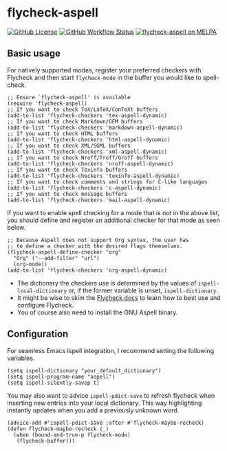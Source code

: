 # flycheck-aspell

[![GitHub License](https://img.shields.io/github/license/leotaku/flycheck-aspell?logo=none&style=flat)](https://spdx.org/licenses/GPL-3.0-or-later.html)
[![GitHub Workflow Status](https://img.shields.io/github/workflow/status/leotaku/flycheck-aspell/check?logo=none&style=flat)](https://github.com/leotaku/flycheck-aspell/actions)
[![flycheck-aspell on MELPA](https://melpa.org/packages/flycheck-aspell-badge.svg)](https://melpa.org/#/flycheck-aspell)

## Basic usage

For natively supported modes, register your preferred checkers with Flycheck and then start `flycheck-mode` in the buffer you would like to spell-check.

```emacs-lisp
;; Ensure `flycheck-aspell' is available
(require 'flycheck-aspell)
;; If you want to check TeX/LaTeX/ConTeXt buffers
(add-to-list 'flycheck-checkers 'tex-aspell-dynamic)
;; If you want to check Markdown/GFM buffers
(add-to-list 'flycheck-checkers 'markdown-aspell-dynamic)
;; If you want to check HTML buffers
(add-to-list 'flycheck-checkers 'html-aspell-dynamic)
;; If you want to check XML/SGML buffers
(add-to-list 'flycheck-checkers 'xml-aspell-dynamic)
;; If you want to check Nroff/Troff/Groff buffers
(add-to-list 'flycheck-checkers 'nroff-aspell-dynamic)
;; If you want to check Texinfo buffers
(add-to-list 'flycheck-checkers 'texinfo-aspell-dynamic)
;; If you want to check comments and strings for C-like languages
(add-to-list 'flycheck-checkers 'c-aspell-dynamic)
;; If you want to check message buffers
(add-to-list 'flycheck-checkers 'mail-aspell-dynamic)
```

If you want to enable spell checking for a mode that is not in the above list, you should define and register an additional checker for that mode as seen below.

``` emacs-lisp
;; Because Aspell does not support Org syntax, the user has
;; to define a checker with the desired flags themselves.
(flycheck-aspell-define-checker "org"
  "Org" ("--add-filter" "url")
  (org-mode))
(add-to-list 'flycheck-checkers 'org-aspell-dynamic)
```

+ The dictionary the checkers use is determined by the values of `ispell-local-dictionary` or, if the former variable is unset, `ispell-dictionary`.
+ It might be wise to skim the [Flycheck docs](https://www.flycheck.org/en/latest/) to learn how to best use and configure Flycheck.
+ You of course also need to install the GNU Aspell binary.

## Configuration

For seamless Emacs Ispell integration, I recommend setting the following variables.

```emacs-lisp
(setq ispell-dictionary "your_default_dictionary")
(setq ispell-program-name "aspell")
(setq ispell-silently-savep t)
```

You may also want to advice `ispell-pdict-save` to refresh flycheck when inserting new entries into your local dictionary.
This way highlighting instantly updates when you add a previously unknown word.

```emacs-lisp
(advice-add #'ispell-pdict-save :after #'flycheck-maybe-recheck)
(defun flycheck-maybe-recheck (_)
  (when (bound-and-true-p flycheck-mode)
   (flycheck-buffer)))
```

